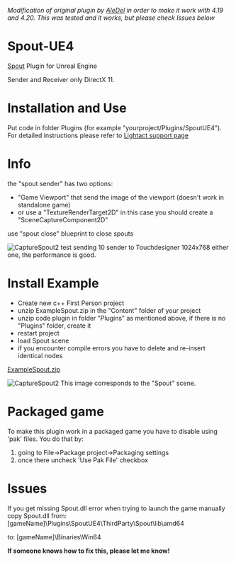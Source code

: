 *Modification of original plugin by [AleDel](https://github.com/AleDel/Spout-UE4) in order to make it work with 4.19 and 4.20. This was tested and it works, but please check Issues below*
# Spout-UE4
[Spout](http://spout.zeal.co/) Plugin for Unreal Engine

Sender and Receiver only DirectX 11.

# Installation and Use

Put code in folder Plugins (for example "yourproject/Plugins/SpoutUE4"). For detailed instructions please refer to [Lightact support page](https://support.lightact-systems.com)

# Info

the "spout sender" has two options: 
  * "Game Viewport" that send the image of the viewport (doesn't work in standalone game) 
  * or use a "TextureRenderTarget2D" in this case you should create a "SceneCaptureComponent2D"

use "spout close" blueprint to close spouts

![CaptureSpout2](http://aledel.github.io/Spout-UE4/images/10senders.jpg)
test sending 10 sender to Touchdesigner 1024x768 either one, the performance is good.

# Install Example

* Create new c++ First Person project
* unzip ExampleSpout.zip in the "Content" folder of your project
* unzip code plugin in folder "Plugins" as mentioned above, if there is no "Plugins" folder, create it
* restart project
* load Spout scene
* if you encounter compile errors you have to delete and re-insert identical nodes

[ExampleSpout.zip](http://aledel.github.io/Spout-UE4/exampleSpoutUE4/ExampleSpout.zip)

![CaptureSpout2](http://aledel.github.io/Spout-UE4/images/spout2.jpg)
This image corresponds to the "Spout" scene. 

# Packaged game
To make this plugin work in a packaged game you have to disable using 'pak' files. You do that by:
1. going to File->Package project->Packaging settings
2. once there uncheck 'Use Pak File' checkbox

# Issues
If you get missing Spout.dll error when trying to launch the game manually copy Spout.dll from:
[gameName]\Plugins\SpoutUE4\ThirdParty\Spout\lib\amd64

to: 
[gameName]\Binaries\Win64

**If someone knows how to fix this, please let me know!**

